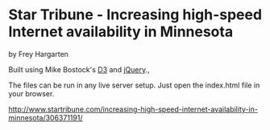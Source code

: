 Star Tribune - Increasing high-speed Internet availability in Minnesota
================

by Frey Hargarten

Built using Mike Bostock's [D3](https://github.com/mbostock/d3) and [jQuery](https://github.com/jquery/jquery).,

The files can be run in any live server setup. Just open the index.html file in your browser.

http://www.startribune.com/increasing-high-speed-internet-availability-in-minnesota/306371191/